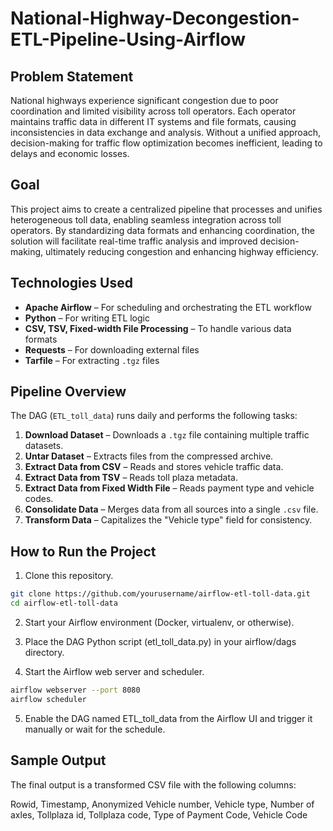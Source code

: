# National-Highway-Decongestion-ETL-Pipeline-Using-Airflow

## Problem Statement
National highways experience significant congestion due to poor coordination and limited visibility across toll operators. Each operator maintains traffic data in different IT systems and file formats, causing inconsistencies in data exchange and analysis. Without a unified approach, decision-making for traffic flow optimization becomes inefficient, leading to delays and economic losses.

## Goal
This project aims to create a centralized pipeline that processes and unifies heterogeneous toll data, enabling seamless integration across toll operators. By standardizing data formats and enhancing coordination, the solution will facilitate real-time traffic analysis and improved decision-making, ultimately reducing congestion and enhancing highway efficiency.

## Technologies Used

- **Apache Airflow** – For scheduling and orchestrating the ETL workflow
- **Python** – For writing ETL logic
- **CSV, TSV, Fixed-width File Processing** – To handle various data formats
- **Requests** – For downloading external files
- **Tarfile** – For extracting `.tgz` files

## Pipeline Overview

The DAG (`ETL_toll_data`) runs daily and performs the following tasks:

1. **Download Dataset** – Downloads a `.tgz` file containing multiple traffic datasets.
2. **Untar Dataset** – Extracts files from the compressed archive.
3. **Extract Data from CSV** – Reads and stores vehicle traffic data.
4. **Extract Data from TSV** – Reads toll plaza metadata.
5. **Extract Data from Fixed Width File** – Reads payment type and vehicle codes.
6. **Consolidate Data** – Merges data from all sources into a single `.csv` file.
7. **Transform Data** – Capitalizes the "Vehicle type" field for consistency.

## How to Run the Project

1. Clone this repository.

```bash
git clone https://github.com/yourusername/airflow-etl-toll-data.git
cd airflow-etl-toll-data
```

2. Start your Airflow environment (Docker, virtualenv, or otherwise).

3. Place the DAG Python script (etl_toll_data.py) in your airflow/dags directory.

4. Start the Airflow web server and scheduler.

```bash
airflow webserver --port 8080
airflow scheduler
```
5. Enable the DAG named ETL_toll_data from the Airflow UI and trigger it manually or wait for the schedule.

## Sample Output
The final output is a transformed CSV file with the following columns:

Rowid, Timestamp, Anonymized Vehicle number, Vehicle type, Number of axles, Tollplaza id, Tollplaza code, Type of Payment Code, Vehicle Code

